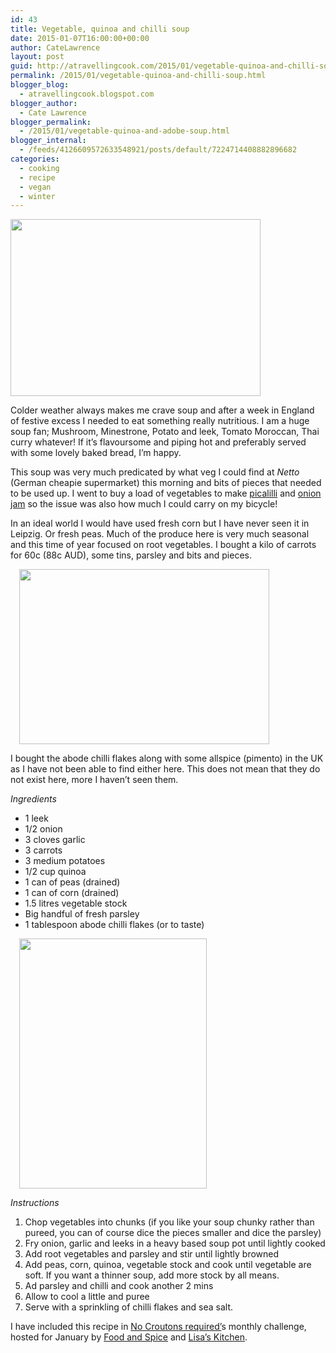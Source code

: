 ```yaml
---
id: 43
title: Vegetable, quinoa and chilli soup
date: 2015-01-07T16:00:00+00:00
author: CateLawrence
layout: post
guid: http://atravellingcook.com/2015/01/vegetable-quinoa-and-chilli-soup.html
permalink: /2015/01/vegetable-quinoa-and-chilli-soup.html
blogger_blog:
  - atravellingcook.blogspot.com
blogger_author:
  - Cate Lawrence
blogger_permalink:
  - /2015/01/vegetable-quinoa-and-adobe-soup.html
blogger_internal:
  - /feeds/4126609572633548921/posts/default/7224714408882896682
categories:
  - cooking
  - recipe
  - vegan
  - winter
---
```








  <a  href="http://2.bp.blogspot.com/-NkErRPIAHqs/VK1AF_mqKSI/AAAAAAAAKWo/iAlL54yajVg/s1600/16036398159_5ecfb1019f_h.jpg"><img class=" aligncenter" src="http://2.bp.blogspot.com/-NkErRPIAHqs/VK1AF_mqKSI/AAAAAAAAKWo/iAlL54yajVg/s1600/16036398159_5ecfb1019f_h.jpg" alt="" width="400" height="283" border="0" /></a>


Colder weather always makes me crave soup and after a week in England of festive excess I needed to eat something really nutritious. I am a huge soup fan; Mushroom, Minestrone, Potato and leek, Tomato Moroccan, Thai curry whatever! If it&#8217;s flavoursome and piping hot and preferably served with some lovely baked bread, I&#8217;m happy.

This soup was very much predicated by what veg I could find at _Netto_ (German cheapie supermarket) this morning and bits of pieces that needed to be used up. I went to buy a load of vegetables to make [picalilli](http://atravellingcook.com/2015/01/picalilli.html "Picalilli") and [onion jam](http://atravellingcook.com/2014/02/edible-gifts-onion-jam.html) so the issue was also how much I could carry on my bicycle!

In an ideal world I would have used fresh corn but I have never seen it in Leipzig. Or fresh peas. Much of the produce here is very much seasonal and this time of year focused on root vegetables. I bought a kilo of carrots for 60c (88c AUD), some tins, parsley and bits and pieces.

<a style="margin-left: 1em; margin-right: 1em; text-align: center;" href="http://1.bp.blogspot.com/-rpfw6c3WTO8/VK1JDh8CKlI/AAAAAAAAKW4/sGfwmx-oFbY/s1600/15602700673_5e4c382c19_h.jpg"><img class=" aligncenter" src="http://1.bp.blogspot.com/-rpfw6c3WTO8/VK1JDh8CKlI/AAAAAAAAKW4/sGfwmx-oFbY/s1600/15602700673_5e4c382c19_h.jpg" alt="" width="400" height="280" border="0" /></a>

I bought the abode chilli flakes along with some allspice (pimento) in the UK as I have not been able to find either here. This does not mean that they do not exist here, more I haven&#8217;t seen them.

_Ingredients_

  * 1 leek
  * 1/2 onion
  * 3 cloves garlic
  * 3 carrots
  * 3 medium potatoes
  * 1/2 cup quinoa
  * 1 can of peas (drained)
  * 1 can of corn (drained)
  * 1.5 litres vegetable stock
  * Big handful of fresh parsley
  * 1 tablespoon abode chilli flakes (or to taste)

<a style="margin-left: 1em; margin-right: 1em; text-align: center;" href="http://3.bp.blogspot.com/-WRvETCC3dAs/VK1JEOJXm6I/AAAAAAAAKW8/XNiMGsyfg70/s1600/16036725517_ef12171d6e_k.jpg"><img class=" aligncenter" src="http://3.bp.blogspot.com/-WRvETCC3dAs/VK1JEOJXm6I/AAAAAAAAKW8/XNiMGsyfg70/s1600/16036725517_ef12171d6e_k.jpg" alt="" width="300" height="400" border="0" /></a>
  
_Instructions_

  1. Chop vegetables into chunks (if you like your soup chunky rather than pureed, you can of course dice the pieces smaller and dice the parsley)
  2. Fry onion, garlic and leeks in a heavy based soup pot until lightly cooked
  3. Add root vegetables and parsley and stir until lightly browned
  4. Add peas, corn, quinoa, vegetable stock and cook until vegetable are soft. If you want a thinner soup, add more stock by all means.
  5. Ad parsley and chilli and cook another 2 mins
  6. Allow to cool a little and puree
  7. Serve with a sprinkling of chilli flakes and sea salt.

I have included this recipe in [No Croutons required&#8217;](http://foodandspice.blogspot.de/)s monthly challenge, hosted for January by [Food and Spice](http://foodandspice.blogspot.de/) and [Lisa&#8217;s Kitchen](http://www.tinnedtomatoes.com/).